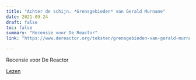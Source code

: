 ```yaml
---
title: "Achter de schijn. *Grensgebieden* van Gerald Murnane"
date: 2021-09-24
draft: false
toc: false
summary: "Recensie voor De Reactor"
link: "https://www.dereactor.org/teksten/grensgebieden-van-gerald-murnane"

---
```

Recensie voor De Reactor

[Lezen](https://www.dereactor.org/teksten/grensgebieden-van-gerald-murnane)